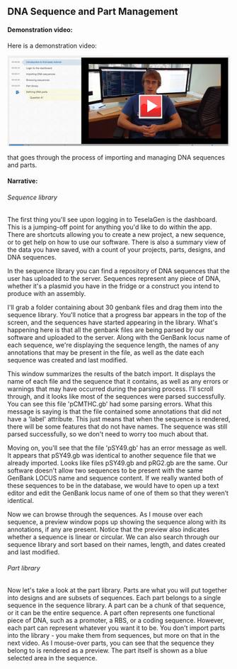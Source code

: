 ## DNA Sequence and Part Management

#### Demonstration video:

Here is a demonstration video:

[![Video1](../../images/video1.png)](https://www.youtube.com/watch?v=iJr7AkwSTtY)

that goes through the process of importing and managing DNA sequences and parts.

#### Narrative:

###### Sequence library

The first thing you'll see upon logging in to TeselaGen is the dashboard. This is a jumping-off point for anything you'd like to do within the app. There are shortcuts allowing you to create a new project, a new sequence, or to get help on how to use our software. There is also a summary view of the data you have saved, with a count of your projects, parts, designs, and DNA sequences.

In the sequence library you can find a repository of DNA sequences that the user has uploaded to the server. Sequences represent any piece of DNA, whether it's a plasmid you have in the fridge or a construct you intend to produce with an assembly. 

I'll grab a folder containing about 30 genbank files and drag them into the sequence library. You'll notice that a progress bar appears in the top of the screen, and the sequences have started appearing in the library. What's happening here is that all the genbank files are being parsed by our software and uploaded to the server. Along with the GenBank locus name of each sequence, we're displaying the sequence length, the names of any annotations that may be present in the file, as well as the date each sequence was created and last modified.

This window summarizes the results of the batch import. It displays the name of each file and the sequence that it contains, as well as any errors or warnings that may have occurred during the parsing process. I'll scroll through, and it looks like most of the sequences were parsed successfully. You can see this file 'pCMTHC.gb' had some parsing errors. What this message is saying is that the file contained some annotations that did not have a 'label' attribute. This just means that when the sequence is rendered, there will be some features that do not have names. The sequence was still parsed successfully, so we don't need to worry too much about that.

Moving on, you'll see that the file 'pSY49.gb' has an error message as well. It appears that pSY49.gb was identical to another sequence file that we already imported. Looks like files pSY49.gb and pRG2.gb are the same. Our software doesn't allow two sequences to be present with the same GenBank LOCUS name and sequence content. If we really wanted both of these sequences to be in the database, we would have to open up a text editor and edit the GenBank locus name of one of them so that they weren’t identical.

Now we can browse through the sequences. As I mouse over each sequence, a preview window pops up showing the sequence along with its annotations, if any are present. Notice that the preview also indicates whether a sequence is linear or circular. We can also search through our sequence library and sort based on their names, length, and dates created and last modified.

###### Part library
Now let's take a look at the part library. Parts are what you will put together into designs and are subsets of sequences. Each part belongs to a single sequence in the sequence library. A part can be a chunk of that sequence, or it can be the entire sequence. A part often represents one functional piece of DNA, such as a promoter, a RBS, or a coding sequence. However, each part can represent whatever you want it to be. You don't import parts into the library - you make them from sequences, but more on that in the next video. As I mouse-over parts, you can see that the sequence they belong to is rendered as a preview. The part itself is shown as a blue selected area in the sequence.